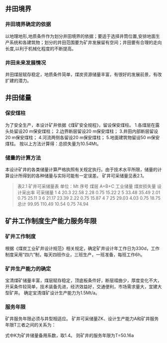 ## 井田境界 ##

### 井田境界确定的依据 ###

以地理地形,地质条件作为划分井田境界的依据；要适于选择井筒位置,安排地面生产系统和各建筑物；划分的井田范围要为矿井发展留有空间；井田要有合理的走向长度,以利于机械化程度的不断提高。
### 井田未来发展情况 ###

井田煤层赋存稳定，地质条件简单，煤炭资源储量丰富，有很好的发展前景，有改扩建的潜力。
## 井田储量 ##

### 保安煤柱 ###

为了安全生产，本设计矿井依据《煤矿安全规程》，留设保安煤柱。
1.各煤层在露头处留设20 m保安煤柱；
2.边界断层留设20 m保安煤柱；
3.井田内部断层留设20 m保安煤柱；
4.河流两侧各留设20 m保安煤柱；
5.地面建筑物留设50 m保安煤柱。
按以上方法计算得：总损失量为10.54Mt。
### 储量的计算方法 ###

本设计矿井的各类储量计算严格执照有关规定执行。由于技术水平所限，储量的计算设计所得到的各种储量与实际可能有一定误差。
矿井可采储量见表2.1。



> 表2.1  矿井可采储量表                 单位：Mt
序号	煤层	A+B+C	工业储量	煤炭损失量	设计采出率	可采储量
1	4	20.3	22.58	2.28	0.75	15.22
2	5	33.48	35.49	2.01	0.75	25.11
3	6	21.17	23.39	2.22	0.75	15.87
4	7	25	29.03	4.03	0.75	18.75
总计	99.95	110.49	10.54	0.75	74.94

## 矿井工作制度生产能力服务年限 ##
### 矿井工作制度 ###

根据《煤炭工业矿井设计规范》相关规定，确定矿井设计年工作日为330d，工作制度采用“四六”制，每天四班作业，三班生产，一班准备，每班工作6h。
### 矿井生产能力的确定 ###

宝清煤矿储量丰富，煤层赋存稳定，顶底板条件好，断层褶曲少，厚度变化不大，开采条件较简单，技术装备先进，经济效益好，交通便利，市场需求量大，宜建大型矿井。
确定宝清煤矿设计生产能力为1.5Mt/a。
### 服务年限 ###

矿井服务年限必须与井型相适应。
矿井可采储量ZK、设计生产能力A和矿井服务年限T三者之间的关系为：

式中K为矿井储量备用系数，取1.4。
则矿井的服务年限为T=50.16a